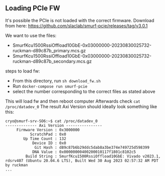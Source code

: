 Loading PCIe FW
-----------------
It's possible the PCIe is not loaded with the correct firmware.
Download from here: https://github.com/slaclab/smurf-pcie/releases/tag/v3.0.1

We want to use the files:
 - SmurfKcu1500RssiOffload10GbE-0x03000000-20230830025732-ruckman-d89c87b_primary.mcs.gz 
 - SmurfKcu1500RssiOffload10GbE-0x03000000-20230830025732-ruckman-d89c87b_secondary.mcs.gz

steps to load fw:
- From this directory, run `sh download_fw.sh`
- Run `docker-compose run smurf-pcie`
- select the number corresponding to the correct files as stated above

This will load fw and then reboot computer
Afterwards check `cat /proc/datadev_0`
The result Axi Version should ideally look something like this:
```
cryo@smurf-srv-SO6:~$ cat /proc/datadev_0
-------------- Axi Version ----------------
     Firmware Version : 0x3000000
           ScratchPad : 0x0
        Up Time Count : 132
            Device ID : 0x0
             Git Hash : d89c87b6b29ddc5dab8a3be374e749725d598399
            DNA Value : 0x00000000400200010117f1801c8102c5
         Build String : SmurfKcu1500RssiOffload10GbE: Vivado v2023.1, rdsrv407 (Ubuntu 20.04.6 LTS), Built Wed 30 Aug 2023 02:57:32 AM PDT by ruckman
...
```
